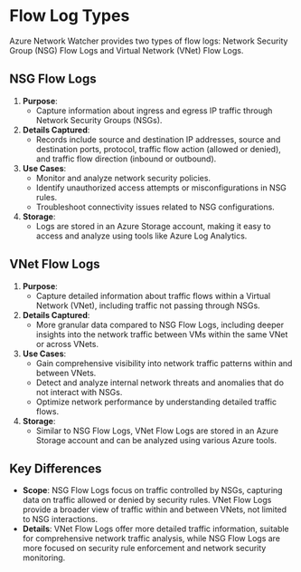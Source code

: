 # Flow Log Types

Azure Network Watcher provides two types of flow logs: Network Security Group (NSG) Flow Logs and Virtual Network (VNet) Flow Logs.&#x20;

## NSG Flow Logs

1. **Purpose**:
   * Capture information about ingress and egress IP traffic through Network Security Groups (NSGs).
2. **Details Captured**:
   * Records include source and destination IP addresses, source and destination ports, protocol, traffic flow action (allowed or denied), and traffic flow direction (inbound or outbound).
3. **Use Cases**:
   * Monitor and analyze network security policies.
   * Identify unauthorized access attempts or misconfigurations in NSG rules.
   * Troubleshoot connectivity issues related to NSG configurations.
4. **Storage**:
   * Logs are stored in an Azure Storage account, making it easy to access and analyze using tools like Azure Log Analytics.

## VNet Flow Logs

1. **Purpose**:
   * Capture detailed information about traffic flows within a Virtual Network (VNet), including traffic not passing through NSGs.
2. **Details Captured**:
   * More granular data compared to NSG Flow Logs, including deeper insights into the network traffic between VMs within the same VNet or across VNets.
3. **Use Cases**:
   * Gain comprehensive visibility into network traffic patterns within and between VNets.
   * Detect and analyze internal network threats and anomalies that do not interact with NSGs.
   * Optimize network performance by understanding detailed traffic flows.
4. **Storage**:
   * Similar to NSG Flow Logs, VNet Flow Logs are stored in an Azure Storage account and can be analyzed using various Azure tools.

## Key Differences

* **Scope**: NSG Flow Logs focus on traffic controlled by NSGs, capturing data on traffic allowed or denied by security rules. VNet Flow Logs provide a broader view of traffic within and between VNets, not limited to NSG interactions.
* **Details**: VNet Flow Logs offer more detailed traffic information, suitable for comprehensive network traffic analysis, while NSG Flow Logs are more focused on security rule enforcement and network security monitoring.
